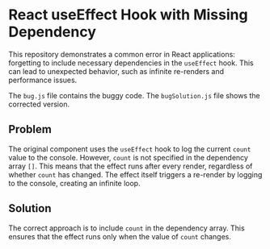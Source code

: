 # React useEffect Hook with Missing Dependency

This repository demonstrates a common error in React applications: forgetting to include necessary dependencies in the `useEffect` hook. This can lead to unexpected behavior, such as infinite re-renders and performance issues.

The `bug.js` file contains the buggy code.  The `bugSolution.js` file shows the corrected version.

## Problem

The original component uses the `useEffect` hook to log the current `count` value to the console.  However, `count` is not specified in the dependency array `[]`. This means that the effect runs after every render, regardless of whether `count` has changed.  The effect itself triggers a re-render by logging to the console, creating an infinite loop.

## Solution

The correct approach is to include `count` in the dependency array. This ensures that the effect runs only when the value of `count` changes.  